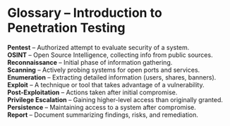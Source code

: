 # Glossary – Introduction to Penetration Testing

**Pentest** – Authorized attempt to evaluate security of a system.  
**OSINT** – Open Source Intelligence, collecting info from public sources.  
**Reconnaissance** – Initial phase of information gathering.  
**Scanning** – Actively probing systems for open ports and services.  
**Enumeration** – Extracting detailed information (users, shares, banners).  
**Exploit** – A technique or tool that takes advantage of a vulnerability.  
**Post-Exploitation** – Actions taken after initial compromise.  
**Privilege Escalation** – Gaining higher-level access than originally granted.  
**Persistence** – Maintaining access to a system after compromise.  
**Report** – Document summarizing findings, risks, and remediation.  

